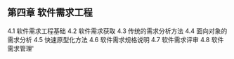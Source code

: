 ## 第四章 软件需求工程

4.1 软件需求工程基础
4.2 软件需求获取
4.3 传统的需求分析方法
4.4 面向对象的需求分析
4.5 快速原型化方法
4.6 软件需求规格说明
4.7 软件需求评审
4.8 软件需求管理'

